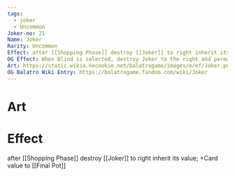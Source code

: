 ```yaml
---
tags:
  - joker
  - Uncommon
Joker-no: 21
Name: Joker
Rarity: Uncommon
Effect: after [[Shopping Phase]] destroy [[Joker]] to right inherit its value; +Card value to [[Final Pot]]
OG Effect: When Blind is selected, destroy Joker to the right and permanently add double its sell value to this Mult (Currently +0 Mult)
Art: https://static.wikia.nocookie.net/balatrogame/images/e/ef/Joker.png/revision/latest?cb=20230925003651
OG Balatro Wiki Entry: https://balatrogame.fandom.com/wiki/Joker
---
```

# Art
# Effect
after [[Shopping Phase]] destroy [[Joker]] to right inherit its value; +Card value to [[Final Pot]]